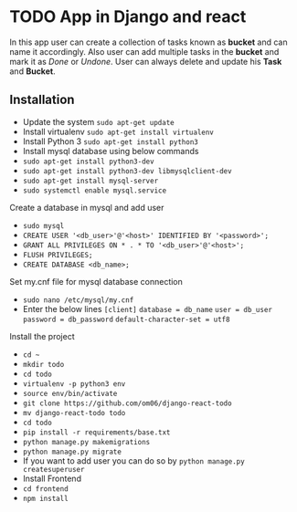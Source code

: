 # TODO App in Django and react 

In this app user can create a collection of tasks known as **bucket** and can name it accordingly. Also user can add multiple tasks in the **bucket** and  mark it as *Done* or *Undone*. User can always delete and update his **Task** and **Bucket**.

## Installation
 - Update the system `sudo apt-get update`
 -  Install virtualenv `sudo apt-get install virtualenv`
 - Install Python 3 `sudo apt-get install python3`
 - Install mysql database using below commands
 -  `sudo apt-get install python3-dev`
 - `sudo apt-get install python3-dev libmysqlclient-dev`
 - `sudo apt-get install mysql-server`
 - `sudo systemctl enable mysql.service`

Create a database in mysql and add user

 - `sudo mysql`
 - `CREATE USER '<db_user>'@'<host>' IDENTIFIED BY '<password>';`
 - `GRANT ALL PRIVILEGES ON * . * TO '<db_user>'@'<host>';`
 - `FLUSH PRIVILEGES;`
 - `CREATE DATABASE <db_name>;`

Set my.cnf file for mysql database connection

 - `sudo nano /etc/mysql/my.cnf`
 - Enter the below lines
`[client]`
`database = db_name`
`user = db_user`
`password = db_password`
`default-character-set = utf8`


Install the project

 - `cd ~`
 - `mkdir todo`
 - `cd todo`
 - `virtualenv -p python3 env`
 - `source env/bin/activate`
 - `git clone https://github.com/om06/django-react-todo`
 - `mv django-react-todo todo`
 - `cd todo`
 - `pip install -r requirements/base.txt`
 - `python manage.py makemigrations`
 - `python manage.py migrate`
 - If you want to add user you can do so by `python manage.py createsuperuser`
 - Install Frontend
 - `cd frontend`
 - `npm install`